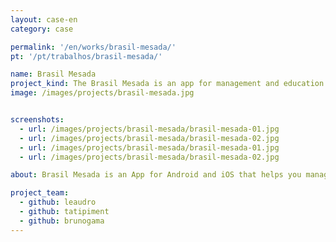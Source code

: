 ```yaml
---
layout: case-en
category: case

permalink: '/en/works/brasil-mesada/'
pt: '/pt/trabalhos/brasil-mesada/'

name: Brasil Mesada
project_kind: The Brasil Mesada is an app for management and education of money use. With it you can control the money usage of you family, specially your children's.
image: /images/projects/brasil-mesada.jpg


screenshots:
  - url: /images/projects/brasil-mesada/brasil-mesada-01.jpg
  - url: /images/projects/brasil-mesada/brasil-mesada-02.jpg
  - url: /images/projects/brasil-mesada/brasil-mesada-01.jpg
  - url: /images/projects/brasil-mesada/brasil-mesada-02.jpg

about: Brasil Mesada is an App for Android and iOS that helps you manage  expenses with an allowance card. Its quick and easy to transfer the card owner money from the phone. Freedom, autonomy and education for kids to manage their own money.

project_team:
  - github: leaudro
  - github: tatipiment
  - github: brunogama
---
```

